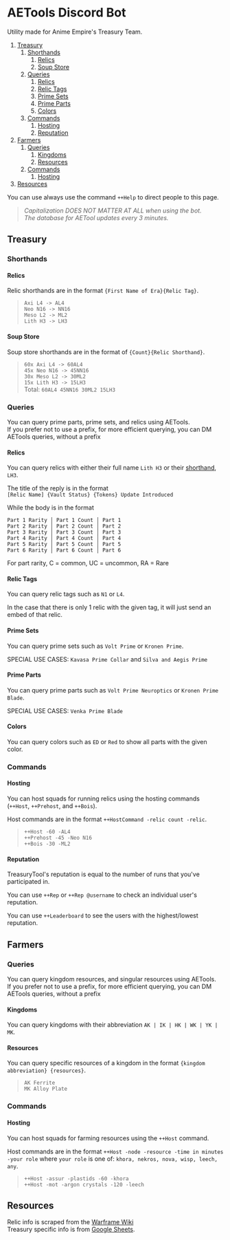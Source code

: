 # AETools Discord Bot

Utility made for Anime Empire's Treasury Team.

1. [Treasury](#treasury)
	1. [Shorthands](#shorthands)
		1. [Relics](#relics)
		2. [Soup Store](#soup-store)
	2. [Queries](#queries)
		1. [Relics](#relics1)
		2. [Relic Tags](#relic-tags)
		3. [Prime Sets](#prime-sets)
		4. [Prime Parts](#prime-parts)
		5. [Colors](#colors)
	3. [Commands](#commands)
	    1. [Hosting](#hosting)
	    2. [Reputation](#reputation)
2. [Farmers](#farmers)
	1. [Queries](#queries1)
		1. [Kingdoms](#kingdoms)
		2. [Resources](#resources)
	2. [Commands](#commands1)
	    1. [Hosting](#hosting1)
3. [Resources](#resources)

You can use always use the command `++Help` to direct people to this page.

> *Capitalization DOES NOT MATTER AT ALL when using the bot.*
<br/>*The database for AETool updates every 3 minutes.*

## Treasury

### Shorthands

#### Relics

Relic shorthands are in the format `{First Name of Era}{Relic Tag}`.

>`Axi L4 -> AL4`
<br/>`Neo N16 -> NN16`
<br/>`Meso L2 -> ML2`
<br/>`Lith H3 -> LH3`

#### Soup Store

Soup store shorthands are in the format of `{Count}{Relic Shorthand}`.

>`60x Axi L4 -> 60AL4`
<br/>`45x Neo N16 -> 45NN16`
<br/>`30x Meso L2 -> 30ML2`
<br/>`15x Lith H3 -> 15LH3`
<br/>Total: `60AL4 45NN16 30ML2 15LH3`

### Queries

You can query prime parts, prime sets, and relics using AETools.
<br/> If you prefer not to use a prefix, for more efficient querying, you can DM AETools queries, without a prefix

<div id="relics1"></div>

#### Relics
You can query relics with either their full name `Lith H3` or their [shorthand](#relics), `LH3`.

The title of the reply is in the format
<br/>`[Relic Name] {Vault Status} {Tokens} Update Introduced`

While the body is in the format
```
Part 1 Rarity │ Part 1 Count │ Part 1
Part 2 Rarity │ Part 2 Count │ Part 2
Part 3 Rarity │ Part 3 Count │ Part 3
Part 4 Rarity │ Part 4 Count │ Part 4
Part 5 Rarity │ Part 5 Count │ Part 5
Part 6 Rarity │ Part 6 Count │ Part 6
```
For part rarity, C = common, UC = uncommon, RA = Rare

#### Relic Tags
You can query relic tags such as `N1` or `L4`.

In the case that there is only 1 relic with the given tag, it will just send an embed of that relic.

#### Prime Sets
You can query prime sets such as `Volt Prime` or `Kronen Prime`.

SPECIAL USE CASES: `Kavasa Prime Collar` and `Silva and Aegis Prime`

#### Prime Parts
You can query prime parts such as `Volt Prime Neuroptics` or `Kronen Prime Blade`.

SPECIAL USE CASES: `Venka Prime Blade`

#### Colors
You can query colors such as `ED` or `Red` to show all parts with the given color.

### Commands

#### Hosting
You can host squads for running relics using the hosting commands (`++Host`, `++Prehost`, and `++Bois`).

Host commands are in the format `++HostCommand -relic count -relic`.

> `++Host -60 -AL4`
<br/>`++Prehost -45 -Neo N16`
<br/>`++Bois -30 -ML2`

#### Reputation
TreasuryTool's reputation is equal to the number of runs that you've participated in.

You can use `++Rep` or `++Rep @username` to check an individual user's reputation.

You can use `++Leaderboard` to see the users with the highest/lowest reputation.

## Farmers

<div id="queries1"></div>

### Queries

You can query kingdom resources, and singular resources using AETools.
<br/> If you prefer not to use a prefix, for more efficient querying, you can DM AETools queries, without a prefix

#### Kingdoms
You can query kingdoms with their abbreviation `AK | IK | HK | WK | YK | MK`.

#### Resources
You can query specific resources of a kingdom in the format `{kingdom abbreviation} {resources}`.

> `AK Ferrite`
<br/>`MK Alloy Plate`

<div id="commands1"></div>

### Commands

<div id="hosting1"></div>

#### Hosting
You can host squads for farming resources using the `++Host` command.

Host commands are in the format `++Host -node -resource -time in minutes -your role` where `your role` is one of: `khora, nekros, nova, wisp, leech, any`.

> `++Host -assur -plastids -60 -khora`
<br/>`++Host -mot -argon crystals -120 -leech`

## Resources

Relic info is scraped from the [Warframe Wiki](https://warframe.fandom.com/wiki/Void_Relic)
<br/>Treasury specific info is from [Google Sheets](https://docs.google.com/spreadsheets/d/14Lxib9u73S8lGJjbWrgiXXhfP3NFyzbH_aqh-gwMyn8/edit#gid=0).
